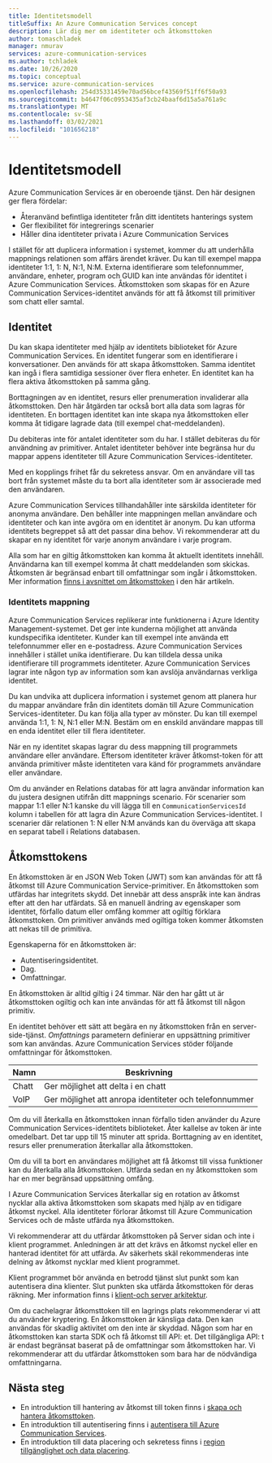 ```yaml
---
title: Identitetsmodell
titleSuffix: An Azure Communication Services concept
description: Lär dig mer om identiteter och åtkomsttoken
author: tomaschladek
manager: nmurav
services: azure-communication-services
ms.author: tchladek
ms.date: 10/26/2020
ms.topic: conceptual
ms.service: azure-communication-services
ms.openlocfilehash: 254d35331459e70ad56bcef43569f51ff6f50a93
ms.sourcegitcommit: b4647f06c0953435af3cb24baaf6d15a5a761a9c
ms.translationtype: MT
ms.contentlocale: sv-SE
ms.lasthandoff: 03/02/2021
ms.locfileid: "101656218"
---
```

# <a name="identity-model"></a>Identitetsmodell

Azure Communication Services är en oberoende tjänst. Den här designen ger flera fördelar:

- Återanvänd befintliga identiteter från ditt identitets hanterings system
- Ger flexibilitet för integrerings scenarier
- Håller dina identiteter privata i Azure Communication Services

I stället för att duplicera information i systemet, kommer du att underhålla mappnings relationen som affärs ärendet kräver. Du kan till exempel mappa identiteter 1:1, 1: N, N:1, N:M. Externa identifierare som telefonnummer, användare, enheter, program och GUID kan inte användas för identitet i Azure Communication Services. Åtkomsttoken som skapas för en Azure Communication Services-identitet används för att få åtkomst till primitiver som chatt eller samtal.

## <a name="identity"></a>Identitet

Du kan skapa identiteter med hjälp av identitets biblioteket för Azure Communication Services. En identitet fungerar som en identifierare i konversationer. Den används för att skapa åtkomsttoken. Samma identitet kan ingå i flera samtidiga sessioner över flera enheter. En identitet kan ha flera aktiva åtkomsttoken på samma gång.

Borttagningen av en identitet, resurs eller prenumeration invaliderar alla åtkomsttoken. Den här åtgärden tar också bort alla data som lagras för identiteten. En borttagen identitet kan inte skapa nya åtkomsttoken eller komma åt tidigare lagrade data (till exempel chat-meddelanden).

Du debiteras inte för antalet identiteter som du har. I stället debiteras du för användning av primitiver. Antalet identiteter behöver inte begränsa hur du mappar appens identiteter till Azure Communication Services-identiteter.

Med en kopplings frihet får du sekretess ansvar. Om en användare vill tas bort från systemet måste du ta bort alla identiteter som är associerade med den användaren.

Azure Communication Services tillhandahåller inte särskilda identiteter för anonyma användare. Den behåller inte mappningen mellan användare och identiteter och kan inte avgöra om en identitet är anonym. Du kan utforma identitets begreppet så att det passar dina behov. Vi rekommenderar att du skapar en ny identitet för varje anonym användare i varje program.

Alla som har en giltig åtkomsttoken kan komma åt aktuellt identitets innehåll. Användarna kan till exempel komma åt chatt meddelanden som skickas. Åtkomsten är begränsad enbart till omfattningar som ingår i åtkomsttoken. Mer information [finns i avsnittet om åtkomsttoken](#access-tokens) i den här artikeln.

### <a name="identity-mapping"></a>Identitets mappning

Azure Communication Services replikerar inte funktionerna i Azure Identity Management-systemet. Det ger inte kunderna möjlighet att använda kundspecifika identiteter. Kunder kan till exempel inte använda ett telefonnummer eller en e-postadress. Azure Communication Services innehåller i stället unika identifierare. Du kan tilldela dessa unika identifierare till programmets identiteter. Azure Communication Services lagrar inte någon typ av information som kan avslöja användarnas verkliga identitet.

Du kan undvika att duplicera information i systemet genom att planera hur du mappar användare från din identitets domän till Azure Communication Services-identiteter. Du kan följa alla typer av mönster. Du kan till exempel använda 1:1, 1: N, N:1 eller M:N. Bestäm om en enskild användare mappas till en enda identitet eller till flera identiteter.

När en ny identitet skapas lagrar du dess mappning till programmets användare eller användare. Eftersom identiteter kräver åtkomst-token för att använda primitiver måste identiteten vara känd för programmets användare eller användare.

Om du använder en Relations databas för att lagra användar information kan du justera designen utifrån ditt mappnings scenario. För scenarier som mappar 1:1 eller N:1 kanske du vill lägga till en `CommunicationServicesId` kolumn i tabellen för att lagra din Azure Communication Services-identitet. I scenarier där relationen 1: N eller N:M används kan du överväga att skapa en separat tabell i Relations databasen.

## <a name="access-tokens"></a>Åtkomsttokens

En åtkomsttoken är en JSON Web Token (JWT) som kan användas för att få åtkomst till Azure Communication Service-primitiver. En åtkomsttoken som utfärdas har integritets skydd. Det innebär att dess anspråk inte kan ändras efter att den har utfärdats. Så en manuell ändring av egenskaper som identitet, förfallo datum eller omfång kommer att ogiltig förklara åtkomsttoken. Om primitiver används med ogiltiga token kommer åtkomsten att nekas till de primitiva.

Egenskaperna för en åtkomsttoken är:
* Autentiseringsidentitet.
* Dag.
* Omfattningar.

En åtkomsttoken är alltid giltig i 24 timmar. När den har gått ut är åtkomsttoken ogiltig och kan inte användas för att få åtkomst till någon primitiv.

En identitet behöver ett sätt att begära en ny åtkomsttoken från en server-side-tjänst. *Omfattnings* parametern definierar en uppsättning primitiver som kan användas. Azure Communication Services stöder följande omfattningar för åtkomsttoken.

|Namn|Beskrivning|
|---|---|
|Chatt|  Ger möjlighet att delta i en chatt|
|VoIP|  Ger möjlighet att anropa identiteter och telefonnummer|


Om du vill återkalla en åtkomsttoken innan förfallo tiden använder du Azure Communication Services-identitets biblioteket. Åter kallelse av token är inte omedelbart. Det tar upp till 15 minuter att sprida. Borttagning av en identitet, resurs eller prenumeration återkallar alla åtkomsttoken.

Om du vill ta bort en användares möjlighet att få åtkomst till vissa funktioner kan du återkalla alla åtkomsttoken. Utfärda sedan en ny åtkomsttoken som har en mer begränsad uppsättning omfång.

I Azure Communication Services återkallar sig en rotation av åtkomst nycklar alla aktiva åtkomsttoken som skapats med hjälp av en tidigare åtkomst nyckel. Alla identiteter förlorar åtkomst till Azure Communication Services och de måste utfärda nya åtkomsttoken.

Vi rekommenderar att du utfärdar åtkomsttoken på Server sidan och inte i klient programmet. Anledningen är att det krävs en åtkomst nyckel eller en hanterad identitet för att utfärda. Av säkerhets skäl rekommenderas inte delning av åtkomst nycklar med klient programmet.

Klient programmet bör använda en betrodd tjänst slut punkt som kan autentisera dina klienter. Slut punkten ska utfärda åtkomsttoken för deras räkning. Mer information finns i [klient-och server arkitektur](./client-and-server-architecture.md).

Om du cachelagrar åtkomsttoken till en lagrings plats rekommenderar vi att du använder kryptering. En åtkomsttoken är känsliga data. Den kan användas för skadlig aktivitet om den inte är skyddad. Någon som har en åtkomsttoken kan starta SDK och få åtkomst till API: et. Det tillgängliga API: t är endast begränsat baserat på de omfattningar som åtkomsttoken har. Vi rekommenderar att du utfärdar åtkomsttoken som bara har de nödvändiga omfattningarna.

## <a name="next-steps"></a>Nästa steg

* En introduktion till hantering av åtkomst till token finns i [skapa och hantera åtkomsttoken](../quickstarts/access-tokens.md).
* En introduktion till autentisering finns i [autentisera till Azure Communication Services](./authentication.md).
* En introduktion till data placering och sekretess finns i [region tillgänglighet och data placering](./privacy.md).